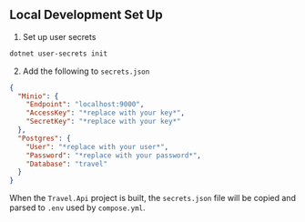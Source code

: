 ## Local Development Set Up
1. Set up user secrets

```bash
dotnet user-secrets init
```

2. Add the following to `secrets.json`

```json
{
  "Minio": {
    "Endpoint": "localhost:9000",
    "AccessKey": "*replace with your key*",
    "SecretKey": "*replace with your key*"
  },
  "Postgres": {
    "User": "*replace with your user*",
    "Password": "*replace with your password*",
    "Database": "travel"
  }
}
```

When the `Travel.Api` project is built, the `secrets.json` file will be copied and parsed to `.env` used by `compose.yml`.

